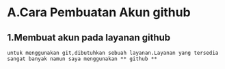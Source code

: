 # A.Cara Pembuatan Akun github 

## 1.Membuat akun pada layanan github
    untuk menggunakan git,dibutuhkan sebuah layanan.Layanan yang tersedia sangat banyak namun saya menggunakan ** github **
    
    
    
    
   
